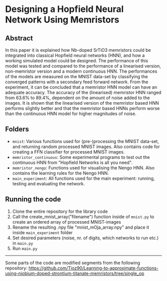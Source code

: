 Designing a Hopfield Neural Network Using Memristors
====================================================

Abstract
--------

In this paper it is explained how Nb-doped SrTiO3 memristors could be
integrated into classical Hopfield neural networks (HNN), and how a
working simulated model could be designed. The performance of this model
was tested and compared to the performance of a linearised version,
non-memristor version and a modern continuous HNN. The performances of
the models are measured on the MNIST data-set by classifying the
converged patterns with a secondary feed forward network. From the
experiment, it can be concluded that a memristor HNN model can have an
adequate accuracy. The accuracy of the (linearised) memristor HNN ranged
from 63.6% to 89.4%, dependent on the amount of noise added to the
images. It is shown that the linearised version of the memristor based
HNN performs slightly better and that the memristor based HNNs perform
worse than the continuous HNN model for higher magnitudes of noise.

Folders
-------

-   `mnist`: Various functions used for (pre-)processing the MNIST
    data-set, and returning random processed MNIST images. Also contains
    code for creating a FFN classifier for processed MNIST images.
-   `memristor_continuous`: Some experimental programs to test out the
    continuous HNN from "Hopfield Networks is all you need".
-   `memristor_nengo`: Functions used for visualising the Nengo HNN.
    Also contains the learning rules for the Nengo HNN.
-   `main_experiment`: All functions used for the main experiment:
    running, testing and evaluating the network.

Running the code
----------------

1.  Clone the entire repository for the library code
2.  Call the create_mnist_array("filename") function inside of `mnist.py` to create an ordered array of processed MNIST-images
3.  Rename the resulting .npy file "mnist_mOja_array.npy" and place it inside `main_experiment` folder
4.  Set desired parameters (noise, nr. of digits, which networks to run
    etc.) in `main.py`
5.  Run `main.py`

----------------
Some parts of the code are modified segments from the following repository:
https://github.com/Tioz90/Learning-to-approximate-functions-using-niobium-doped-strontium-titanate-memristors/tree/single_op
